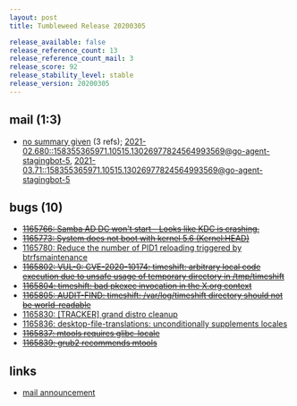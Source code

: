 ```yaml
---
layout: post
title: Tumbleweed Release 20200305

release_available: false
release_reference_count: 13
release_reference_count_mail: 3
release_score: 92
release_stability_level: stable
release_version: 20200305
---
```


## mail (1:3)

- [no summary given](https://lists.opensuse.org/archives/list/factory@lists.opensuse.org/thread/O5AKFPMWWPJ525T5XR44NCFIYYVSBMKQ) (3 refs); [2021-02.680::<158355365971.10515.13026977824564993569@go-agent-stagingbot-5>](https://lists.opensuse.org/archives/list/factory@lists.opensuse.org/thread/O5AKFPMWWPJ525T5XR44NCFIYYVSBMKQ), [2021-03.71::<158355365971.10515.13026977824564993569@go-agent-stagingbot-5>](https://lists.opensuse.org/archives/list/factory@lists.opensuse.org/thread/O5AKFPMWWPJ525T5XR44NCFIYYVSBMKQ)

## bugs (10)

<!--more-->

- ~~[1165766: Samba AD DC won't start - Looks like KDC is crashing.](https://bugzilla.opensuse.org/show_bug.cgi?id=1165766)~~
- ~~[1165773: System does not boot with kernel 5.6 (Kernel:HEAD)](https://bugzilla.opensuse.org/show_bug.cgi?id=1165773)~~
- [1165780: Reduce the number of PID1 reloading triggered by btrfsmaintenance](https://bugzilla.opensuse.org/show_bug.cgi?id=1165780)
- ~~[1165802: VUL-0: CVE-2020-10174: timeshift: arbitrary local code execution due to unsafe usage of temporary directory in /tmp/timeshift](https://bugzilla.opensuse.org/show_bug.cgi?id=1165802)~~
- ~~[1165804: timeshift: bad pkexec invocation in the X.org context](https://bugzilla.opensuse.org/show_bug.cgi?id=1165804)~~
- ~~[1165805: AUDIT-FIND: timeshift: /var/log/timeshift directory should not be world-readable](https://bugzilla.opensuse.org/show_bug.cgi?id=1165805)~~
- [1165830: \[TRACKER\] grand distro cleanup](https://bugzilla.opensuse.org/show_bug.cgi?id=1165830)
- [1165836: desktop-file-translations: unconditionally supplements locales](https://bugzilla.opensuse.org/show_bug.cgi?id=1165836)
- ~~[1165837: mtools requires glibc-locale](https://bugzilla.opensuse.org/show_bug.cgi?id=1165837)~~
- ~~[1165839: grub2 recommends mtools](https://bugzilla.opensuse.org/show_bug.cgi?id=1165839)~~



## links

- [mail announcement](https://lists.opensuse.org/archives/list/factory@lists.opensuse.org/thread/O5AKFPMWWPJ525T5XR44NCFIYYVSBMKQ)
